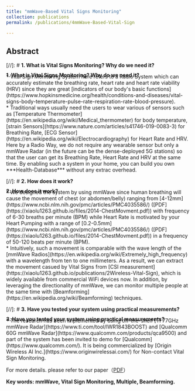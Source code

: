 ```yaml
---
title: "mmWave-Based Vital Signs Monitoring"
collection: publications
permalink: /publications/4mmWave-Based-Vital-Sign

---
```

<style> div.a { line-height: 68%; margin-bottom: -10px;} </style> 

## Abstract
[//]: # <b> 1. What is Vital Signs Monitoring? Why do we need it?</b> <br>
<div class="a"> <b>1. What is Vital Signs Monitoring? Why do we need it? </b>  </div> 
  * Vital Sign Monitoring System here refers to a Radio System which can accurately estimate the breathing rate, heart rate and heart rate viability (HRV) since they are great [indicators of our body's basic functions](https://www.hopkinsmedicine.org/health/conditions-and-diseases/vital-signs-body-temperature-pulse-rate-respiration-rate-blood-pressure). <br>
  * Traditional ways usually need the users to wear various of sensors such as [Temperature Thermometer](https://en.wikipedia.org/wiki/Medical_thermometer) for body temperature, [strain Sensors](https://www.nature.com/articles/s41746-019-0083-3) for Breathing Rate, [ECG Sensor](https://en.wikipedia.org/wiki/Electrocardiography) for Heart Rate and HRV. Here by a Radio Way, we do not require any wearable sensor but only a mmWave Radar (in the future can be the dense-deployed 5G stations) so that the user can get its Breathing Rate, Heart Rate and HRV at the same time. By enabling such a system in your home, you can build you own ***Health-Database*** without any extrac overhead.

[//]: # <b> 2. How does it work?  </b> <br>
<div class="a"> <b>2. How does it work?  </b>  </div> 
  * We designed the system by using mmWave since human breathing will cause the movement of chest (or abdomen/belly) ranging from [4-12mm](https://www.ncbi.nlm.nih.gov/pmc/articles/PMC4035586/) ([PDF](https://xiaolu1263.github.io/files/2014-ChestMovment.pdf)) with frequency of 6-30 breaths per minute (BPM) while Heart Rate is motivated by your Heart Pumping with a range of [0.2-0.5mm](https://www.ncbi.nlm.nih.gov/pmc/articles/PMC4035586/) ([PDF](https://xiaolu1263.github.io/files/2014-ChestMovment.pdf)) in a frequency of 50-120 beats per minute (BPM). <br>
  *  Intuitively, such a movement is comparable with the wave length of the [mmWave Radios](https://en.wikipedia.org/wiki/Extremely_high_frequency) with a wavelength from ten to one millimeters. As a result, we can extract the movement casued by Vital Signs from [CSI measurement](https://xiaolu1263.github.io/publications/2Wireless-Vital-Sign), which is widely available from commercial WiFi devices now. In addition, by leveraging the directionality of mmWave, we can monitor multiple people at the same time with [Beamforming](https://en.wikipedia.org/wiki/Beamforming) techniques.

[//]: # <b> 3. Have you tested your system using practical measurements? </b>
<div class="a"> <b>3. Have you tested your system using practical measurements? </b>  </div> 
  *  The research has been implemented by using off-the-shelf [TI 77GHz mmWave Radar](https://www.ti.com/tool/IWR1843BOOST) and [Qualcomm 60G mmWave Radar](https://www.qualcomm.com/products/qca9500) and part of the system has been invited to demo for [Qualcomm](https://www.qualcomm.com/). It is being commercialized by [Origin Wireless AI Inc.](https://www.originwirelessai.com/) for Non-contact Vital Sign Monitoring.<br>

For more details. please refer to our paper（[PDF](https://xiaolu1263.github.io/files/ViMo.pdf)）

<b> Key words: mmWave, Vital Sign Monitoring, Multiple, Beamforming.</b>
